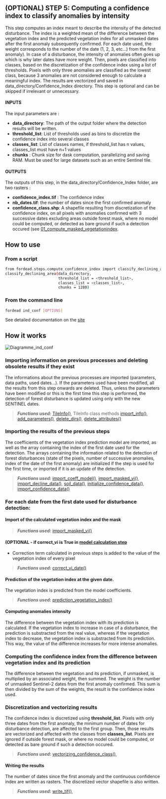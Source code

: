 ## (OPTIONAL) STEP 5: Computing a confidence index to classify anomalies by intensity
This step computes an index meant to describe the intensity of the detected disturbance. The index is a weighted mean of the difference between the vegetation index and the predicted vegetation index for all unmasked dates after the first anomaly subsequently confirmed. For each date used, the weight corresponds to the number of the date (1, 2, 3, etc...) from the first anomaly).
In case of a disturbance, the intensity of anomalies often goes up which is why later dates have more weight.
Then, pixels are classified into classes, based on the discretization of the confidence index using a list of thresholds. Pixels with only three anomalies are classified as the lowest class, because 3 anomalies are not considered enough to calculate a meaningful index. The results are vectorized and saved in data_directory/Confidence_Index directory.
This step is optional and can be skipped if irrelevant or unnecessary.

#### INPUTS
The input parameters are :
- **data_directory**: The path of the output folder where the detection results will be written.
- **threshold_list**: List of thresholds used as bins to discretize the confidence index into several classes
- **classes_list**: List of classes names, if threshold_list has n values, classes_list must have n+1 values
- **chunks** : Chunk size for dask computation, parallelizing and saving RAM. Must be used for large datasets such as an entire Sentinel tile.

#### OUTPUTS
The outputs of this step, in the data_directory/Confidence_Index folder, are two rasters :
- **confidence_index.tif** : The confidence index 
- **nb_dates.tif**: the number of dates since the first confirmed anomaly
- **confidence_class.shp**: A shapefile resulting from discretization of the confidence index, on all pixels with anomalies confirmed with 3 successive dates excluding areas outside forest mask, where no model could be computed, or detected as bare ground if such a detection occured (see [01_compute_masked_vegetationindex](https://fordead.gitlab.io/fordead_package/docs/user_guides/english/01_compute_masked_vegetationindex/).

## How to use
### From a script

```bash
from fordead.steps.compute_confidence_index import classify_declining_area
classify_declining_area(data_directory, 
						threshold_list = <threshold_list>,
						classes_list = <classes_list>,
						chunks = 1280)
```

### From the command line
```bash
fordead ind_conf [OPTIONS]
```
See detailed documentation on the [site](https://fordead.gitlab.io/fordead_package/docs/cli/#fordead-ind_conf)

## How it works

![Diagramme_ind_conf](Diagrams/Diagramme_ind_conf.png "Diagramme_ind_conf")

### Importing information on previous processes and deleting obsolete results if they exist
The informations about the previous processes are imported (parameters, data paths, used dates...). If the parameters used have been modified, all the results from this step onwards are deleted. Thus, unless the parameters have been modified or this is the first time this step is performed, the detection of forest disturbance is updated using only with the new SENTINEL dates.
> **_Functions used:_** [TileInfo()](https://fordead.gitlab.io/fordead_package/reference/fordead/import_data/#tileinfo), TileInfo class methods [import_info()](https://fordead.gitlab.io/fordead_package/reference/fordead/import_data/#import_info), [add_parameters()](https://fordead.gitlab.io/fordead_package/reference/fordead/import_data/#add_parameters), [delete_dirs()](https://fordead.gitlab.io/fordead_package/reference/fordead/import_data/#delete_dirs), [delete_attributes()](https://fordead.gitlab.io/fordead_package/reference/fordead/import_data/#delete_attributes)

### Importing the results of the previous steps
The coefficients of the vegetation index prediction model are imported, as well as the array containing the index of the first date used for the detection. The arrays containing the information related to the detection of forest disturbances (state of the pixels, number of successive anomalies, index of the date of the first anomaly) are initialized if the step is used for the first time, or imported if it is an update of the detection.
> **_Functions used:_** [import_coeff_model()](https://fordead.gitlab.io/fordead_package/reference/fordead/import_data/#import_coeff_model), [import_masked_vi()](https://fordead.gitlab.io/fordead_package/reference/fordead/import_data/#import_masked_vi), [import_decline_data()](https://fordead.gitlab.io/fordead_package/reference/fordead/import_data/#import_decline_data), [soil_data()](https://fordead.gitlab.io/fordead_package/reference/fordead/import_data/#soil_data), [initialize_confidence_data()](https://fordead.gitlab.io/fordead_package/reference/fordead/import_data/#initialize_confidence_data), [import_confidence_data()](https://fordead.gitlab.io/fordead_package/reference/fordead/import_data/#import_confidence_data)

### For each date from the first date used for disturbance detection:

#### Import of the calculated vegetation index and the mask
> **_Functions used:_** [import_masked_vi()](https://fordead.gitlab.io/fordead_package/reference/fordead/import_data/#import_masked_vi)

#### (OPTIONAL - if **correct_vi** is True in [model calculation step](https://fordead.gitlab.io/fordead_package/docs/user_guides/03_train_model/)
- Correction term calculated in previous steps is added to the value of the vegetation index of every pixel
> **_Functions used:_** [correct_vi_date()](https://fordead.gitlab.io/fordead_package/reference/fordead/model_spectral_index/#correct_vi_date)

#### Prediction of the vegetation index at the given date.
The vegetation index is predicted from the model coefficients.
> **_Functions used:_** [prediction_vegetation_index()](https://fordead.gitlab.io/fordead_package/reference/fordead/decline_detection/#prediction_vegetation_index)

#### Computing anomalies intensity
The difference between the vegetation index with its prediction is calculated. If the vegetation index to increase in case of a disturbance, the prediction is substracted from the real value, whereas if the vegetation index to decrease, the vegetation index is substracted from its prediction. This way, the value of the difference increases for more intense anomalies.

### Computing the confidence index from the difference between vegetation index and its prediction
The difference between the vegetation and its prediction, if unmasked, is multiplied by an associated weight, then summed. The weight is the number of unmasked Sentinel-2 dates from the first anomaly confirmed.
This sum is then divided by the sum of the weights, the result is the confidence index used.

### Discretization and vectorizing results
The confidence index is discretized using **threshold_list**. Pixels with only three dates from the first anomaly, the minimum number of dates for disturbance detection, are affected to the first group. 
Then, those results are vectorized and affected with the classes from **classes_list**.
Pixels are ignored if outside forest mask, or where no model could be computed, or detected as bare ground if such a detection occured.
> **_Functions used:_** [vectorizing_confidence_class()](https://fordead.gitlab.io/fordead_package/reference/fordead/writing_data/#vectorizing_confidence_class),

#### Writing the results
The number of dates since the first anomaly and the continuous confidence index are written as rasters.
The discretized vector shapefile is also written.
> **_Functions used:_** [write_tif()](https://fordead.gitlab.io/fordead_package/reference/fordead/writing_data/#write_tif),
